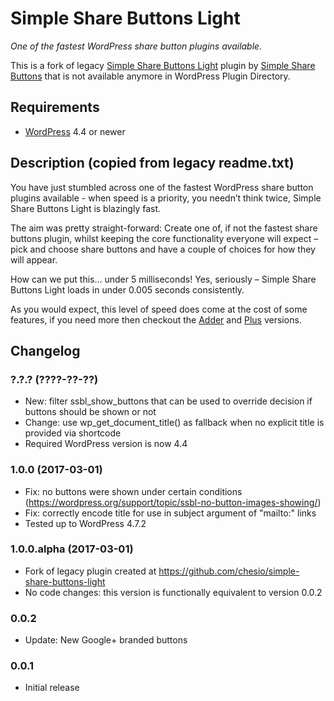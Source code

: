# Simple Share Buttons Light

_One of the fastest WordPress share button plugins available._

This is a fork of legacy [Simple Share Buttons Light](https://github.com/wp-plugins/simple-share-buttons-light) plugin by [Simple Share Buttons](https://simplesharebuttons.com/) that is not available anymore in WordPress Plugin Directory.

## Requirements
* [WordPress](https://wordpress.org/) 4.4 or newer

## Description (copied from legacy readme.txt)

You have just stumbled across one of the fastest WordPress share button plugins available - when speed is a priority, you needn’t think twice, Simple Share Buttons Light is blazingly fast.

The aim was pretty straight-forward: Create one of, if not the fastest share buttons plugin, whilst keeping the core functionality everyone will expect – pick and choose share buttons and have a couple of choices for how they will appear.

How can we put this… under 5 milliseconds! Yes, seriously – Simple Share Buttons Light loads in under 0.005 seconds consistently.

As you would expect, this level of speed does come at the cost of some features, if you need more then checkout the [Adder](https://wordpress.org/plugins/simple-share-buttons-adder/) and [Plus](https://simplesharebuttons.com/plus/) versions.

## Changelog

### ?.?.? (????-??-??)
* New: filter ssbl_show_buttons that can be used to override decision if buttons should be shown or not
* Change: use wp_get_document_title() as fallback when no explicit title is provided via shortcode
* Required WordPress version is now 4.4

### 1.0.0 (2017-03-01)
* Fix: no buttons were shown under certain conditions (https://wordpress.org/support/topic/ssbl-no-button-images-showing/)
* Fix: correctly encode title for use in subject argument of "mailto:" links
* Tested up to WordPress 4.7.2

### 1.0.0.alpha (2017-03-01)
* Fork of legacy plugin created at https://github.com/chesio/simple-share-buttons-light
* No code changes: this version is functionally equivalent to version 0.0.2

### 0.0.2
* Update: New Google+ branded buttons

### 0.0.1
* Initial release
